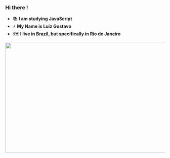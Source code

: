 ### Hi there ! 

- 📚 <b>I am studying JavaScript</b>
- ⚡ <b>My Name is Luiz Gustavo</b>
- 🗺️ <b>I live in Brazil, but specifically in Rio de Janeiro</b>

<img src="https://pbs.twimg.com/profile_images/950767031112134656/3uzBgUJk_400x400.jpg" width="700vw" height="350vh">


